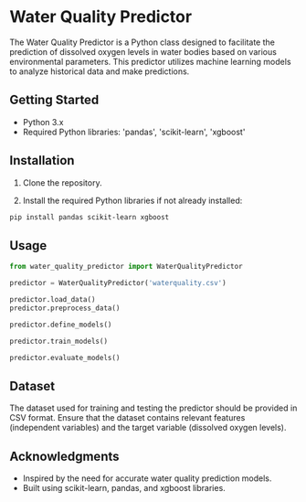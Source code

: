 # Water Quality Predictor

The Water Quality Predictor is a Python class designed to facilitate the prediction of dissolved oxygen levels in water bodies based on various environmental parameters. This predictor utilizes machine learning models to analyze historical data and make predictions.

## Getting Started

- Python 3.x
- Required Python libraries: 'pandas', 'scikit-learn', 'xgboost'
## Installation

1. Clone the repository.

2. Install the required Python libraries if not already installed:
```bash
pip install pandas scikit-learn xgboost
```
## Usage

```python
from water_quality_predictor import WaterQualityPredictor

predictor = WaterQualityPredictor('waterquality.csv')

predictor.load_data()
predictor.preprocess_data()

predictor.define_models()

predictor.train_models()

predictor.evaluate_models()
```
## Dataset
The dataset used for training and testing the predictor should be provided in CSV format. Ensure that the dataset contains relevant features (independent variables) and the target variable (dissolved oxygen levels).

## Acknowledgments

- Inspired by the need for accurate water quality prediction models.
- Built using scikit-learn, pandas, and xgboost libraries.
